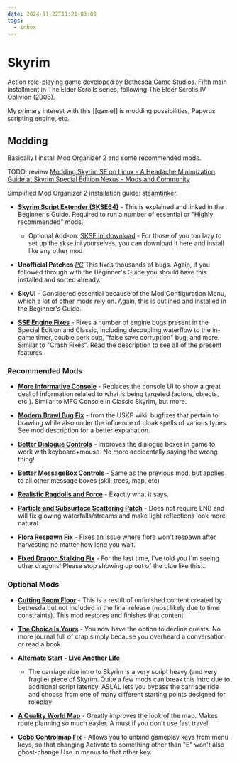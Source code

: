 ```yaml
---
date: 2024-11-22T11:21+03:00
tags:
  - inbox
---
```


# Skyrim

Action role-playing game developed by Bethesda Game Studios. Fifth main
installment in The Elder Scrolls series, following The Elder Scrolls IV
Oblivion (2006).

My primary interest with this [[game]] is modding possibilities, Papyrus
scripting engine, etc.

## Modding

Basically I install Mod Organizer 2 and some recommended mods.

TODO: review [Modding Skyrim SE on Linux - A Headache Minimization Guide at
Skyrim Special Edition Nexus - Mods and
Community](https://www.nexusmods.com/skyrimspecialedition/mods/91500)

Simplified Mod Organizer 2 installation guide:
[steamtinker](https://github.com/sonic2kk/steamtinkerlaunch/wiki/Mod-Organizer-2).

- **[Skyrim Script Extender (SKSE64)](https://skse.silverlock.org/)** - This is
explained and linked in the Beginner's Guide. Required to run a number of
essential or "Highly recommended" mods.
  - Optional Add-on:
    [SKSE.ini
    download](https://www.nexusmods.com/skyrimspecialedition/mods/1651) -
    For those of you too lazy to set up the skse.ini yourselves, you can
    download it here and install like any other mod

- **Unofficial Patches** *[PC](http://www.nexusmods.com/skyrimspecialedition/mods/266/?)*
  This fixes thousands of bugs. Again, if you followed through with the
  Beginner's Guide you should have this installed and sorted already.

- **SkyUI** - Considered essential because of the Mod Configuration
  Menu, which a lot of other mods rely on. Again, this is outlined and
  installed in the Beginner's Guide.

- **[SSE Engine Fixes](https://www.nexusmods.com/skyrimspecialedition/mods/17230)** -
  Fixes a number of engine bugs present in the Special Edition and
  Classic, including decoupling waterflow to the in-game timer, double
  perk bug, "false save corruption" bug, and more. Similar to "Crash
  Fixes". Read the description to see all of the present features.

### Recommended Mods

- **[More Informative Console](https://www.nexusmods.com/skyrimspecialedition/mods/19250)** -
  Replaces the console UI to show a great deal of information related to
  what is being targeted (actors, objects, etc.). Similar to MFG Console
  in Classic Skyrim, but more.

- **[Modern Brawl Bug Fix](http://www.nexusmods.com/skyrimspecialedition/mods/1473/?)** -
  from the USKP wiki: bugfixes that pertain to brawling while also under
  the influence of cloak spells of various types. See mod description
  for a better explanation.

- **[Better Dialogue Controls](http://www.nexusmods.com/skyrimspecialedition/mods/1429/?)** -
  Improves the dialogue boxes in game to work with keyboard+mouse. No
  more accidentally saying the wrong thing!

- **[Better MessageBox Controls](http://www.nexusmods.com/skyrimspecialedition/mods/1428/?)** -
  Same as the previous mod, but applies to all other message boxes
  (skill trees, map, etc)

- **[Realistic Ragdolls and Force](http://www.nexusmods.com/skyrimspecialedition/mods/1439/?)** -
  Exactly what it says.

- **[Particle and Subsurface Scattering Patch](http://enbseries.enbdev.com/forum/viewtopic.php?t=1499)** -
  Does not require ENB and will fix glowing waterfalls/streams and make
  light reflections look more natural.

- **[Flora Respawn Fix](https://www.nexusmods.com/skyrimspecialedition/mods/13186/)** -
  Fixes an issue where flora won't respawn after harvesting no matter
  how long you wait.

- **[Fixed Dragon Stalking Fix](https://www.nexusmods.com/skyrimspecialedition/mods/37230)** -
  For the last time, I've told you I'm seeing other dragons! Please stop
  showing up out of the blue like this...

### Optional Mods

- **[Cutting Room Floor](http://www.nexusmods.com/skyrimspecialedition/mods/276/?)** -
  This is a result of unfinished content created by bethesda but not
  included in the final release (most likely due to time constraints).
  This mod restores and finishes that content.

- **[The Choice Is Yours](http://www.nexusmods.com/skyrimspecialedition/mods/3850/?)** -
  You now have the option to decline quests. No more journal full of
  crap simply because you overheard a conversation or read a book.

- **[Alternate Start - Live Another Life](http://www.nexusmods.com/skyrimspecialedition/mods/272/?)**
   - The carriage ride intro to Skyrim is a very script heavy (and very
  fragile) piece of Skyrim. Quite a few mods can break this intro due to
  additional script latency. ASLAL lets you bypass the carriage ride and
  choose from one of many different starting points designed for
  roleplay

- **[A Quality World Map](http://www.nexusmods.com/skyrimspecialedition/mods/5804/?)** -
  Greatly improves the look of the map. Makes route planning *so* much
  easier. A must if you don't use fast travel.

- **[Cobb Controlmap Fix](http://www.nexusmods.com/skyrimspecialedition/mods/1237/?)** -
  Allows you to unbind gameplay keys from menu keys, so that changing
  Activate to something other than "E" won't also ghost-change Use in
  menus to that other key.
